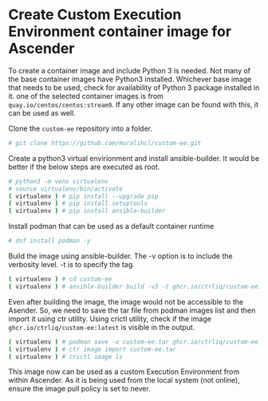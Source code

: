# Create Custom Execution Environment container image for Ascender

To create a container image and include Python 3 is needed. Not many of the base container images have Python3 installed. Whichever base image that needs to be used, check for availability of Python 3 package installed in it. one of the selected container images is from ```quay.io/centos/centos:stream9```. If any other image can be found with this, it can be used as well.

Clone the ```custom-ee``` repository into a folder.

```bash
# git clone https://github.com/muralihcl/custom-ee.git
```

Create a python3 virtual envirionment and install ansible-builder. It would be better if the below steps are executed as root.

```bash
# python3 -m venv virtualenv
# source virtualenv/bin/activate
( virtualenv ) # pip install --upgrade pip
( virtualenv ) # pip install setuptools
( virtualenv ) # pip install ansible-builder
```

Install podman that can be used as a default container runtime
```bash
# dnf install podman -y
```

Build the image using ansible-builder. The -v option is to include the verbosity level. -t is to specify the tag.
```bash
( virtualenv ) # cd custom-ee
( virtualenv ) # ansible-builder build -v3 -t ghcr.io/ctrliq/custom-ee:latest
```

Even after building the image, the image would not be accessible to the Asender. So, we need to save the tar file from podman images list and then import it using ctr utility. Using crictl utility, check if the image ```ghcr.io/ctrliq/custom-ee:latest``` is visible in the output.

```bash
( virtualenv ) # podman save -o custom-ee.tar ghcr.io/ctrliq/custom-ee:latest
( virtualenv ) # ctr image import custom-ee.tar
( virtualenv ) # crictl image ls
```

This image now can be used as a custom Execution Environment from within Ascender. As it is being used from the local system (not online), ensure the image pull policy is set to never.
